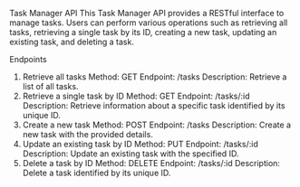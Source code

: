 Task Manager API
This Task Manager API provides a RESTful interface to manage tasks. Users can perform various operations such as retrieving all tasks, retrieving a single task by its ID, creating a new task, updating an existing task, and deleting a task.

Endpoints
1. Retrieve all tasks
Method: GET
Endpoint: /tasks
Description: Retrieve a list of all tasks.
2. Retrieve a single task by ID
Method: GET
Endpoint: /tasks/:id
Description: Retrieve information about a specific task identified by its unique ID.
3. Create a new task
Method: POST
Endpoint: /tasks
Description: Create a new task with the provided details.
4. Update an existing task by ID
Method: PUT
Endpoint: /tasks/:id
Description: Update an existing task with the specified ID.
5. Delete a task by ID
Method: DELETE
Endpoint: /tasks/:id
Description: Delete a task identified by its unique ID.
